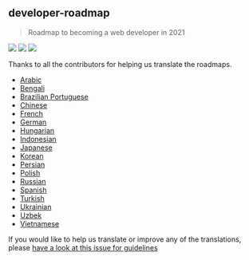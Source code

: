 ## developer-roadmap

> Roadmap to becoming a web developer in 2021

[![](https://img.shields.io/badge/-Roadmaps%20-0a0a0a.svg?style=flat&colorA=0a0a0a)](http://roadmap.sh)
[![](https://img.shields.io/badge/-Guides-0a0a0a.svg?style=flat&colorA=0a0a0a)](http://roadmap.sh/guides)
[![](https://img.shields.io/badge/%E2%9D%A4-YouTube%20Channel-0a0a0a.svg?style=flat&colorA=0a0a0a)](https://www.youtube.com/channel/UCA0H2KIWgWTwpTFjSxp0now?sub_confirmation=1)

Thanks to all the contributors for helping us translate the roadmaps.

- [Arabic](./arabic)
- [Bengali](./bengali)
- [Brazilian Portuguese](./portuguese)
- [Chinese](./chinese)
- [French](./french)
- [German](./german)
- [Hungarian](./hungarian)
- [Indonesian](./indonesian)
- [Japanese](./japanese)
- [Korean](./korean)
- [Persian](./persian)
- [Polish](./polish)
- [Russian](./russian)
- [Spanish](./spanish)
- [Turkish](./turkish)
- [Ukrainian](./ukrainian)
- [Uzbek](./uzbek)
- [Vietnamese](./vietnamese)

If you would like to help us translate or improve any of the translations, please [have a look at this issue for guidelines](https://github.com/kamranahmedse/developer-roadmap/issues/669)
